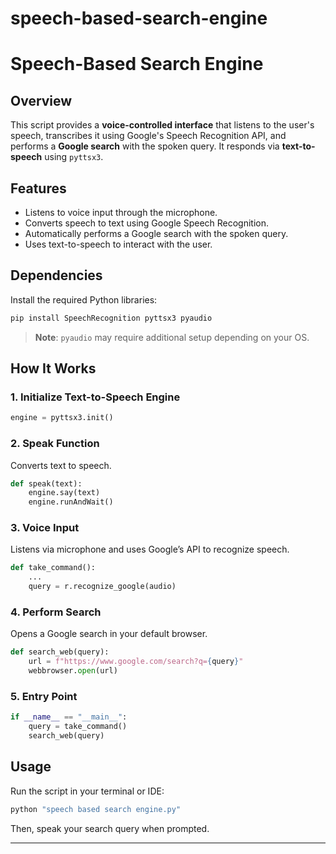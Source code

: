 # speech-based-search-engine

# Speech-Based Search Engine

## Overview

This script provides a **voice-controlled interface** that listens to the user's speech, transcribes it using Google's Speech Recognition API, and performs a **Google search** with the spoken query. It responds via **text-to-speech** using `pyttsx3`.

## Features

* Listens to voice input through the microphone.
* Converts speech to text using Google Speech Recognition.
* Automatically performs a Google search with the spoken query.
* Uses text-to-speech to interact with the user.

## Dependencies

Install the required Python libraries:

```bash
pip install SpeechRecognition pyttsx3 pyaudio
```

> **Note**: `pyaudio` may require additional setup depending on your OS.

## How It Works

### 1. Initialize Text-to-Speech Engine

```python
engine = pyttsx3.init()
```

### 2. Speak Function

Converts text to speech.

```python
def speak(text):
    engine.say(text)
    engine.runAndWait()
```

### 3. Voice Input

Listens via microphone and uses Google’s API to recognize speech.

```python
def take_command():
    ...
    query = r.recognize_google(audio)
```

### 4. Perform Search

Opens a Google search in your default browser.

```python
def search_web(query):
    url = f"https://www.google.com/search?q={query}"
    webbrowser.open(url)
```

### 5. Entry Point

```python
if __name__ == "__main__":
    query = take_command()
    search_web(query)
```

## Usage

Run the script in your terminal or IDE:

```bash
python "speech based search engine.py"
```

Then, speak your search query when prompted.

---
